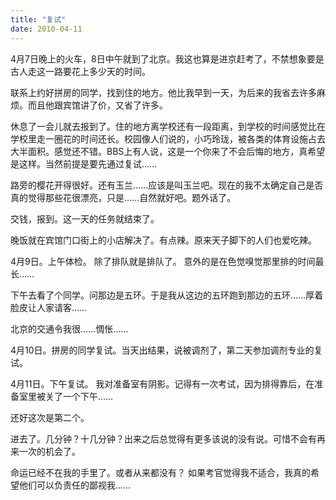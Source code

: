 ```yaml
---
title: "复试"
date: 2010-04-11
---
```

4月7日晚上的火车，8日中午就到了北京。我这也算是进京赶考了，不禁想象要是古人走这一路要花上多少天的时间。

联系上约好拼房的同学，找到住的地方。他比我早到一天，为后来的我省去许多麻烦。而且他跟宾馆讲了价，又省了许多。

休息了一会儿就去报到了。住的地方离学校还有一段距离，到学校的时间感觉比在学校里走一圈花的时间还长。校园像人们说的，小巧玲珑，被各类的体育设施占去大半面积。感觉还不错。BBS上有人说，这是一个你来了不会后悔的地方，真希望是这样。当然前提是要先通过复试……

路旁的樱花开得很好。还有玉兰……应该是叫玉兰吧。现在的我不太确定自己是否真的觉得那些花很漂亮，只是……自然就好吧。题外话了。

交钱，报到。这一天的任务就结束了。

晚饭就在宾馆门口街上的小店解决了。有点辣。原来天子脚下的人们也爱吃辣。

4月9日。上午体检。
除了排队就是排队了。
意外的是在色觉嗅觉那里排的时间最长……

下午去看了个同学。问那边是五环。于是我从这边的五环跑到那边的五环……厚着脸皮让人家请客……

北京的交通令我很……惆怅……

4月10日。拼房的同学复试。当天出结果，说被调剂了，第二天参加调剂专业的复试。

4月11日。下午复试。
我对准备室有阴影。记得有一次考试，因为排得靠后，在准备室里被关了一个下午……

还好这次是第二个。

进去了。几分钟？十几分钟？出来之后总觉得有更多该说的没有说。可惜不会有再来一次的机会了。

命运已经不在我的手里了。或者从来都没有？
如果考官觉得我不适合，我真的希望他们可以负责任的鄙视我……
